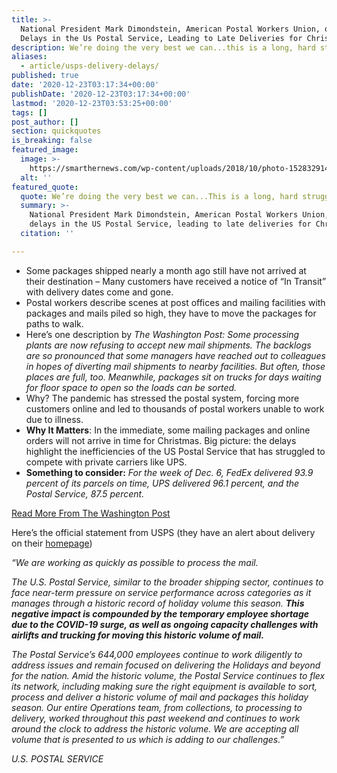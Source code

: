 ```yaml
---
title: >-
  National President Mark Dimondstein, American Postal Workers Union, on the
  Delays in the Us Postal Service, Leading to Late Deliveries for Christmas.
description: We’re doing the very best we can...this is a long, hard struggle.
aliases:
  - article/usps-delivery-delays/
published: true
date: '2020-12-23T03:17:34+00:00'
publishDate: '2020-12-23T03:17:34+00:00'
lastmod: '2020-12-23T03:53:25+00:00'
tags: []
post_author: []
section: quickquotes
is_breaking: false
featured_image:
  image: >-
    https://smarthernews.com/wp-content/uploads/2018/10/photo-1528329140527-75853b1e1650-scaled-e1608693080205.jpg
  alt: ''
featured_quote:
  quote: We’re doing the very best we can...This is a long, hard struggle.
  summary: >-
    National President Mark Dimondstein, American Postal Workers Union, on the
    delays in the US Postal Service, leading to late deliveries for Christmas.
  citation: ''

---
```

*   Some packages shipped nearly a month ago still have not arrived at their destination – Many customers have received a notice of “In Transit” with delivery dates come and gone.
*   Postal workers describe scenes at post offices and mailing facilities with packages and mails piled so high, they have to move the packages for paths to walk.
*   Here’s one description by _The Washington Post:_ _Some processing plants are now refusing to accept new mail shipments. The backlogs are so pronounced that some managers have reached out to colleagues in hopes of diverting mail shipments to nearby facilities. But often, those places are full, too. Meanwhile, packages sit on trucks for days waiting for floor space to open so the loads can be sorted._
*   Why? The pandemic has stressed the postal system, forcing more customers online and led to thousands of postal workers unable to work due to illness.
*   **Why It Matters**: In the immediate, some mailing packages and online orders will not arrive in time for Christmas. Big picture: the delays highlight the inefficiencies of the US Postal Service that has struggled to compete with private carriers like UPS.
*   **Something to consider:** _For the week of Dec. 6, FedEx delivered 93.9 percent of its parcels on time, UPS delivered 96.1 percent, and the Postal Service, 87.5 percent._

[Read More From The Washington Post](https://www.washingtonpost.com/business/2020/12/21/usps-delays-christmas/)

Here’s the official statement from USPS (they have an alert about delivery on their [homepage](https://www.usps.com/))

_“We are working as quickly as possible to process the mail._

_The U.S. Postal Service, similar to the broader shipping sector, continues to face near-term pressure on service performance across categories as it manages through a historic record of holiday volume this season. **This negative impact is compounded by the temporary employee shortage due to the COVID-19 surge, as well as ongoing capacity challenges with airlifts and trucking for moving this historic volume of mail.**_

_The Postal Service’s 644,000 employees continue to work diligently to address issues and remain focused on delivering the Holidays and beyond for the nation. Amid the historic volume, the Postal Service continues to flex its network, including making sure the right equipment is available to sort, process and deliver a historic volume of mail and packages this holiday season. Our entire Operations team, from collections, to processing to delivery, worked throughout this past weekend and continues to work around the clock to address the historic volume. We are accepting all volume that is presented to us which is adding to our challenges.”_

_U.S. POSTAL SERVICE_